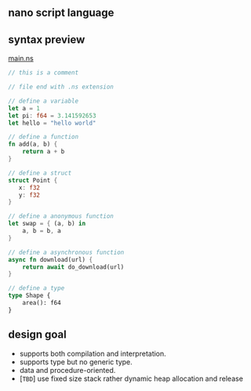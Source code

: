 nano script language
--------------------

## syntax preview
[main.ns](sample/main.ns)
```rust
// this is a comment

// file end with .ns extension

// define a variable
let a = 1
let pi: f64 = 3.141592653
let hello = "hello world"

// define a function
fn add(a, b) {
    return a + b
}

// define a struct
struct Point {
   x: f32
   y: f32
}

// define a anonymous function
let swap = { (a, b) in
    a, b = b, a
}

// define a asynchronous function 
async fn download(url) {
    return await do_download(url)
}

// define a type
type Shape {
    area(): f64
}
```

## design goal
- supports both compilation and interpretation.
- supports type but no generic type.
- data and procedure-oriented.
- [`TBD`] use fixed size stack rather dynamic heap allocation and release